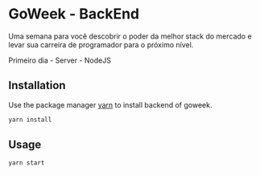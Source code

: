 # GoWeek - BackEnd   

Uma semana para você descobrir o poder da melhor stack do mercado e levar sua carreira de programador para o próximo nível.

Primeiro dia - Server - NodeJS


## Installation

Use the package manager [yarn](https://yarnpkg.com/pt-BR/) to install backend of goweek.

```bash
yarn install
```

## Usage

```javascript
yarn start
```
